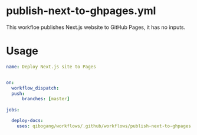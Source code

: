 # publish-next-to-ghpages.yml

This workfloe publishes Next.js website to GitHub Pages, it has no inputs.

Usage 
=====

```yaml
name: Deploy Next.js site to Pages


on: 
  workflow_dispatch:
  push:
      branches: [master]
  
jobs:

  deploy-docs:
    uses: qibogang/workflows/.github/workflows/publish-next-to-ghpages.yml@main
```